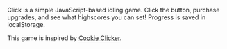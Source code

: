 Click is a simple JavaScript-based idling game. Click the button, purchase upgrades, and see what highscores you can set! Progress is saved in localStorage.

This game is inspired by [Cookie Clicker](http://orteil.dashnet.org/cookieclicker/).
